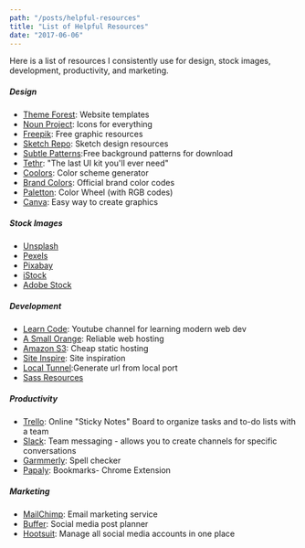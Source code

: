 ```yaml
---
path: "/posts/helpful-resources"
title: "List of Helpful Resources"
date: "2017-06-06"
---
```

Here is a list of resources I consistently use for design, stock images, development, productivity, and marketing.
<!--more-->

##### Design

- [Theme Forest](https://themeforest.net/): Website templates
- [Noun Project](https://thenounproject.com/): Icons for everything
- [Freepik](http://www.freepik.com/): Free graphic resources
- [Sketch Repo](https://sketchrepo.com/): Sketch design resources
- [Subtle Patterns](https://www.toptal.com/designers/subtlepatterns/):Free background patterns for download
- [Tethr](https://www.invisionapp.com/tethr): "The last UI kit you'll ever need"
- [Coolors](https://coolors.co/): Color scheme generator
- [Brand Colors](https://brandcolors.net/): Official brand color codes
- [Paletton](http://paletton.com/#uid=11q0u0ku6pmcQHjlwxDzKp6IMiU): Color Wheel (with RGB codes)
- [Canva](canva.com): Easy way to create graphics

##### Stock Images

- [Unsplash](https://unsplash.com/)
- [Pexels](https://www.pexels.com/)
- [Pixabay](https://pixabay.com/)
- [iStock](http://www.istockphoto.com/)
- [Adobe Stock](https://stock.adobe.com/)

##### Development

- [Learn Code](https://www.youtube.com/channel/UCVTlvUkGslCV_h-nSAId8Sw): Youtube channel for learning modern web dev
- [A Small Orange](https://asmallorange.com/): Reliable web hosting
- [Amazon S3](https://aws.amazon.com/s3/): Cheap static hosting
- [Site Inspire](https://www.siteinspire.com/): Site inspiration
- [Local Tunnel](https://localtunnel.github.io/www/):Generate url from local port
- [Sass Resources](https://github.com/Famolus/awesome-sass)

##### Productivity

- [Trello](https://trello.com): Online "Sticky Notes" Board to organize tasks and to-do lists with a team
- [Slack](https://slack.com/): Team messaging - allows you to create channels for specific conversations
- [Garmmerly](https://app.grammarly.com/): Spell checker
- [Papaly](https://chrome.google.com/webstore/detail/bookmark-manager-speed-di/pdcohkhhjbifkmpakaiopnllnddofbbn?hl=en): Bookmarks- Chrome Extension

##### Marketing

- [MailChimp](https://mailchimp.com): Email marketing service
- [Buffer](https://buffer.com/): Social media post planner
- [Hootsuit](https://hootsuite.com/): Manage all social media accounts in one place